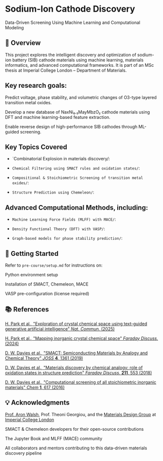 # Sodium-Ion Cathode Discovery

Data-Driven Screening Using Machine Learning and Computational Modeling
## 🧠 Overview

This project explores the intelligent discovery and optimization of sodium-ion battery (SIB) cathode materials using machine learning, materials informatics, and advanced computational frameworks. It is part of an MSc thesis at Imperial College London – Department of Materials.

## Key research goals:

Predict voltage, phase stability, and volumetric changes of O3-type layered transition metal oxides.

Develop a new database of NaxNi₀.₅MayMbzO₂ cathode materials using DFT and machine learning-based feature extraction.

Enable reverse design of high-performance SIB cathodes through ML-guided screening.

## Key Topics Covered

* `Combinatorial Explosion in materials discovery/:

* `Chemical Filtering using SMACT rules and oxidation states/`:

* `Compositional & Stoichiometric Screening of transition metal oxides/`:

* `Structure Prediction using Chemeleon/`:

## Advanced Computational Methods, including:

* `Machine Learning Force Fields (MLFF) with MACE/`:

* `Density Functional Theory (DFT) with VASP/`:

* `Graph-based models for phase stability prediction/`:

## 🚀 Getting Started

Refer to `pre-course/setup.md` for instructions on:

Python environment setup

Installation of SMACT, Chemeleon, MACE

VASP pre-configuration (license required)

## 📚 References
[H. Park et al.,
"Exploration of crystal chemical space using text-guided generative artificial intelligence" _Nat. Commun._ (2025)](https://doi.org/10.1038/s41467-025-59636-y)

[H. Park et al.,
"Mapping inorganic crystal chemical space" _Faraday Discuss._ (2024)](https://pubs.rsc.org/en/content/articlelanding/2024/fd/d4fd00063c)

[D. W. Davies et al.,
"SMACT: Semiconducting Materials by Analogy and Chemical Theory" _JOSS_ **4**, 1361 (2019)](https://joss.theoj.org/papers/7efd2f2ad60d25bdccee3fbd3fc11448)

[D. W. Davies et al.,
"Materials discovery by chemical analogy: role of oxidation states in structure prediction" _Faraday Discuss._ **211**, 553 (2018)](https://pubs.rsc.org/en/Content/ArticleLanding/2018/FD/C8FD00032H)

[D. W. Davies et al.,
"Computational screening of all stoichiometric inorganic materials" _Chem_ **1**, 617 (2016)](<http://www.cell.com/chem/abstract/S2451-9294(16)30155-3>)

## 💡 Acknowledgments
[Prof. Aron Walsh](https://profiles.imperial.ac.uk/a.walsh), Prof. Theoni Georgiou, and the [Materials Design Group](https://wmd-group.github.io/) at [Imperial College London](https://www.imperial.ac.uk/)

SMACT & Chemeleon developers for their open-source contributions

The Jupyter Book and MLFF (MACE) community

All collaborators and mentors contributing to this data-driven materials discovery pipeline

